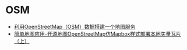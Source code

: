# OSM

- [利用OpenStreetMap（OSM）数据搭建一个地图服务](https://www.cnblogs.com/perfectdata/p/15868414.html)
- [简单地图应用-开源地图OpenStreetMap仿Mapbox样式部署本地矢量瓦片（上）](https://juejin.cn/post/7371423076661231656)
